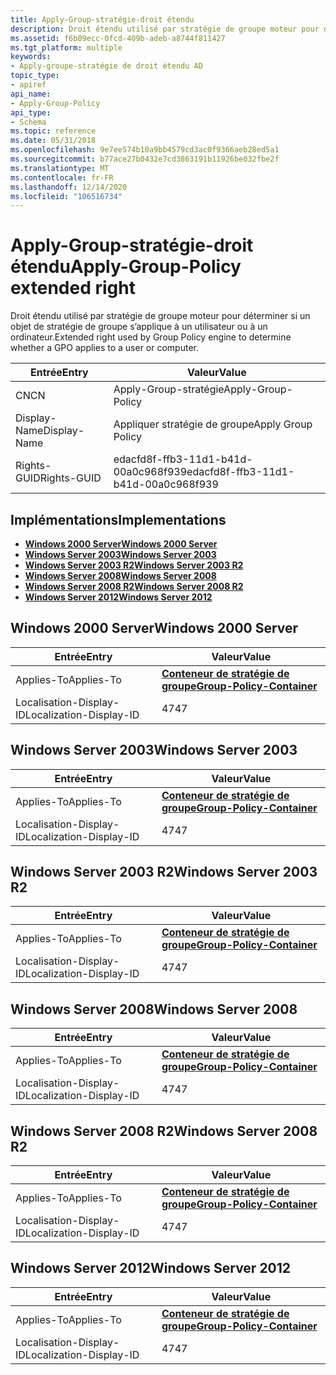 ```yaml
---
title: Apply-Group-stratégie-droit étendu
description: Droit étendu utilisé par stratégie de groupe moteur pour déterminer si un objet de stratégie de groupe s’applique à un utilisateur ou à un ordinateur.
ms.assetid: f6b09ecc-0fcd-409b-adeb-a8744f811427
ms.tgt_platform: multiple
keywords:
- Apply-groupe-stratégie de droit étendu AD
topic_type:
- apiref
api_name:
- Apply-Group-Policy
api_type:
- Schema
ms.topic: reference
ms.date: 05/31/2018
ms.openlocfilehash: 9e7ee574b10a9bb4579cd3ac0f9366aeb28ed5a1
ms.sourcegitcommit: b77ace27b0432e7cd3863191b11926be032fbe2f
ms.translationtype: MT
ms.contentlocale: fr-FR
ms.lasthandoff: 12/14/2020
ms.locfileid: "106516734"
---
```

# <a name="apply-group-policy-extended-right"></a><span data-ttu-id="af440-104">Apply-Group-stratégie-droit étendu</span><span class="sxs-lookup"><span data-stu-id="af440-104">Apply-Group-Policy extended right</span></span>

<span data-ttu-id="af440-105">Droit étendu utilisé par stratégie de groupe moteur pour déterminer si un objet de stratégie de groupe s’applique à un utilisateur ou à un ordinateur.</span><span class="sxs-lookup"><span data-stu-id="af440-105">Extended right used by Group Policy engine to determine whether a GPO applies to a user or computer.</span></span>



| <span data-ttu-id="af440-106">Entrée</span><span class="sxs-lookup"><span data-stu-id="af440-106">Entry</span></span> | <span data-ttu-id="af440-107">Valeur</span><span class="sxs-lookup"><span data-stu-id="af440-107">Value</span></span> |
|--------------|--------------------------------------|
| <span data-ttu-id="af440-108">CN</span><span class="sxs-lookup"><span data-stu-id="af440-108">CN</span></span>           | <span data-ttu-id="af440-109">Apply-Group-stratégie</span><span class="sxs-lookup"><span data-stu-id="af440-109">Apply-Group-Policy</span></span>                   |
| <span data-ttu-id="af440-110">Display-Name</span><span class="sxs-lookup"><span data-stu-id="af440-110">Display-Name</span></span> | <span data-ttu-id="af440-111">Appliquer stratégie de groupe</span><span class="sxs-lookup"><span data-stu-id="af440-111">Apply Group Policy</span></span>                   |
| <span data-ttu-id="af440-112">Rights-GUID</span><span class="sxs-lookup"><span data-stu-id="af440-112">Rights-GUID</span></span>  | <span data-ttu-id="af440-113">edacfd8f-ffb3-11d1-b41d-00a0c968f939</span><span class="sxs-lookup"><span data-stu-id="af440-113">edacfd8f-ffb3-11d1-b41d-00a0c968f939</span></span> |



## <a name="implementations"></a><span data-ttu-id="af440-114">Implémentations</span><span class="sxs-lookup"><span data-stu-id="af440-114">Implementations</span></span>

-   [<span data-ttu-id="af440-115">**Windows 2000 Server**</span><span class="sxs-lookup"><span data-stu-id="af440-115">**Windows 2000 Server**</span></span>](#windows-2000-server)
-   [<span data-ttu-id="af440-116">**Windows Server 2003**</span><span class="sxs-lookup"><span data-stu-id="af440-116">**Windows Server 2003**</span></span>](#windows-server-2003)
-   [<span data-ttu-id="af440-117">**Windows Server 2003 R2**</span><span class="sxs-lookup"><span data-stu-id="af440-117">**Windows Server 2003 R2**</span></span>](#windows-server-2003-r2)
-   [<span data-ttu-id="af440-118">**Windows Server 2008**</span><span class="sxs-lookup"><span data-stu-id="af440-118">**Windows Server 2008**</span></span>](#windows-server-2008)
-   [<span data-ttu-id="af440-119">**Windows Server 2008 R2**</span><span class="sxs-lookup"><span data-stu-id="af440-119">**Windows Server 2008 R2**</span></span>](#windows-server-2008-r2)
-   [<span data-ttu-id="af440-120">**Windows Server 2012**</span><span class="sxs-lookup"><span data-stu-id="af440-120">**Windows Server 2012**</span></span>](#windows-server-2012)

## <a name="windows-2000-server"></a><span data-ttu-id="af440-121">Windows 2000 Server</span><span class="sxs-lookup"><span data-stu-id="af440-121">Windows 2000 Server</span></span>



| <span data-ttu-id="af440-122">Entrée</span><span class="sxs-lookup"><span data-stu-id="af440-122">Entry</span></span> | <span data-ttu-id="af440-123">Valeur</span><span class="sxs-lookup"><span data-stu-id="af440-123">Value</span></span> |
|-------------------------|---------------------------------------------------------------------|
| <span data-ttu-id="af440-124">Applies-To</span><span class="sxs-lookup"><span data-stu-id="af440-124">Applies-To</span></span>              | [<span data-ttu-id="af440-125">**Conteneur de stratégie de groupe**</span><span class="sxs-lookup"><span data-stu-id="af440-125">**Group-Policy-Container**</span></span>](c-grouppolicycontainer.md)<br/> |
| <span data-ttu-id="af440-126">Localisation-Display-ID</span><span class="sxs-lookup"><span data-stu-id="af440-126">Localization-Display-ID</span></span> | <span data-ttu-id="af440-127">47</span><span class="sxs-lookup"><span data-stu-id="af440-127">47</span></span>                                                                  |



## <a name="windows-server-2003"></a><span data-ttu-id="af440-128">Windows Server 2003</span><span class="sxs-lookup"><span data-stu-id="af440-128">Windows Server 2003</span></span>



| <span data-ttu-id="af440-129">Entrée</span><span class="sxs-lookup"><span data-stu-id="af440-129">Entry</span></span> | <span data-ttu-id="af440-130">Valeur</span><span class="sxs-lookup"><span data-stu-id="af440-130">Value</span></span> |
|-------------------------|---------------------------------------------------------------------|
| <span data-ttu-id="af440-131">Applies-To</span><span class="sxs-lookup"><span data-stu-id="af440-131">Applies-To</span></span>              | [<span data-ttu-id="af440-132">**Conteneur de stratégie de groupe**</span><span class="sxs-lookup"><span data-stu-id="af440-132">**Group-Policy-Container**</span></span>](c-grouppolicycontainer.md)<br/> |
| <span data-ttu-id="af440-133">Localisation-Display-ID</span><span class="sxs-lookup"><span data-stu-id="af440-133">Localization-Display-ID</span></span> | <span data-ttu-id="af440-134">47</span><span class="sxs-lookup"><span data-stu-id="af440-134">47</span></span>                                                                  |



## <a name="windows-server-2003-r2"></a><span data-ttu-id="af440-135">Windows Server 2003 R2</span><span class="sxs-lookup"><span data-stu-id="af440-135">Windows Server 2003 R2</span></span>



| <span data-ttu-id="af440-136">Entrée</span><span class="sxs-lookup"><span data-stu-id="af440-136">Entry</span></span> | <span data-ttu-id="af440-137">Valeur</span><span class="sxs-lookup"><span data-stu-id="af440-137">Value</span></span> |
|-------------------------|---------------------------------------------------------------------|
| <span data-ttu-id="af440-138">Applies-To</span><span class="sxs-lookup"><span data-stu-id="af440-138">Applies-To</span></span>              | [<span data-ttu-id="af440-139">**Conteneur de stratégie de groupe**</span><span class="sxs-lookup"><span data-stu-id="af440-139">**Group-Policy-Container**</span></span>](c-grouppolicycontainer.md)<br/> |
| <span data-ttu-id="af440-140">Localisation-Display-ID</span><span class="sxs-lookup"><span data-stu-id="af440-140">Localization-Display-ID</span></span> | <span data-ttu-id="af440-141">47</span><span class="sxs-lookup"><span data-stu-id="af440-141">47</span></span>                                                                  |



## <a name="windows-server-2008"></a><span data-ttu-id="af440-142">Windows Server 2008</span><span class="sxs-lookup"><span data-stu-id="af440-142">Windows Server 2008</span></span>



| <span data-ttu-id="af440-143">Entrée</span><span class="sxs-lookup"><span data-stu-id="af440-143">Entry</span></span> | <span data-ttu-id="af440-144">Valeur</span><span class="sxs-lookup"><span data-stu-id="af440-144">Value</span></span> |
|-------------------------|---------------------------------------------------------------------|
| <span data-ttu-id="af440-145">Applies-To</span><span class="sxs-lookup"><span data-stu-id="af440-145">Applies-To</span></span>              | [<span data-ttu-id="af440-146">**Conteneur de stratégie de groupe**</span><span class="sxs-lookup"><span data-stu-id="af440-146">**Group-Policy-Container**</span></span>](c-grouppolicycontainer.md)<br/> |
| <span data-ttu-id="af440-147">Localisation-Display-ID</span><span class="sxs-lookup"><span data-stu-id="af440-147">Localization-Display-ID</span></span> | <span data-ttu-id="af440-148">47</span><span class="sxs-lookup"><span data-stu-id="af440-148">47</span></span>                                                                  |



## <a name="windows-server-2008-r2"></a><span data-ttu-id="af440-149">Windows Server 2008 R2</span><span class="sxs-lookup"><span data-stu-id="af440-149">Windows Server 2008 R2</span></span>



| <span data-ttu-id="af440-150">Entrée</span><span class="sxs-lookup"><span data-stu-id="af440-150">Entry</span></span> | <span data-ttu-id="af440-151">Valeur</span><span class="sxs-lookup"><span data-stu-id="af440-151">Value</span></span> |
|-------------------------|---------------------------------------------------------------------|
| <span data-ttu-id="af440-152">Applies-To</span><span class="sxs-lookup"><span data-stu-id="af440-152">Applies-To</span></span>              | [<span data-ttu-id="af440-153">**Conteneur de stratégie de groupe**</span><span class="sxs-lookup"><span data-stu-id="af440-153">**Group-Policy-Container**</span></span>](c-grouppolicycontainer.md)<br/> |
| <span data-ttu-id="af440-154">Localisation-Display-ID</span><span class="sxs-lookup"><span data-stu-id="af440-154">Localization-Display-ID</span></span> | <span data-ttu-id="af440-155">47</span><span class="sxs-lookup"><span data-stu-id="af440-155">47</span></span>                                                                  |



## <a name="windows-server-2012"></a><span data-ttu-id="af440-156">Windows Server 2012</span><span class="sxs-lookup"><span data-stu-id="af440-156">Windows Server 2012</span></span>



| <span data-ttu-id="af440-157">Entrée</span><span class="sxs-lookup"><span data-stu-id="af440-157">Entry</span></span> | <span data-ttu-id="af440-158">Valeur</span><span class="sxs-lookup"><span data-stu-id="af440-158">Value</span></span> |
|-------------------------|---------------------------------------------------------------------|
| <span data-ttu-id="af440-159">Applies-To</span><span class="sxs-lookup"><span data-stu-id="af440-159">Applies-To</span></span>              | [<span data-ttu-id="af440-160">**Conteneur de stratégie de groupe**</span><span class="sxs-lookup"><span data-stu-id="af440-160">**Group-Policy-Container**</span></span>](c-grouppolicycontainer.md)<br/> |
| <span data-ttu-id="af440-161">Localisation-Display-ID</span><span class="sxs-lookup"><span data-stu-id="af440-161">Localization-Display-ID</span></span> | <span data-ttu-id="af440-162">47</span><span class="sxs-lookup"><span data-stu-id="af440-162">47</span></span>                                                                  |



 

 





